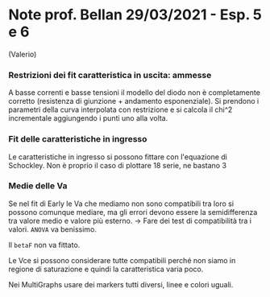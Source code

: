 # Note prof. Bellan 29/03/2021 - Esp. 5 e 6
(Valerio)

### Restrizioni dei fit caratteristica in uscita: ammesse
A basse correnti e basse tensioni il modello del diodo non è completamente corretto (resistenza di giunzione + andamento esponenziale). Si prendono i parametri della curva interpolata con restrizione e si calcola il chi^2 incrementale aggiungendo i punti uno alla volta. <p>

### Fit delle caratteristiche in ingresso
Le caratteristiche in ingresso si possono fittare con l'equazione di Schockley. Non è proprio il caso di plottare 18 serie, ne bastano 3 <p>

### Medie delle Va
Se nel fit di Early le Va che mediamo non sono compatibili tra loro si possono comunque mediare, ma gli errori devono essere la semidifferenza tra valore medio e valore più esterno.
-> Fare dei test di compatibilità tra i valori. `ANOVA` va benissimo.

Il `betaF` non va fittato.

Le Vce si possono considerare tutte compatibili perché non siamo in regione di saturazione e quindi la caratteristica varia poco.

Nei MultiGraphs usare dei markers tutti diversi, linee e colori uguali.

